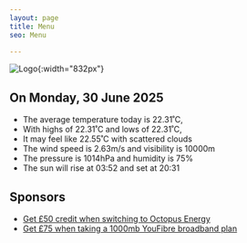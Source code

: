 ```yaml
---
layout: page
title: Menu
seo: Menu

---
```


![Logo](/images/logo.jpg){:width="832px"}

<!-- weather_marker starts -->
## On Monday, 30 June 2025

- The average temperature today is 22.31˚C,
- With highs of 22.31˚C and lows of 22.31˚C,
- It may feel like 22.55˚C with scattered clouds
- The wind speed is 2.63m/s and visibility is 10000m
- The pressure is 1014hPa and humidity is 75%
- The sun will rise at 03:52 and set at 20:31

<!-- weather_marker ends -->

## Sponsors

- [Get £50 credit when switching to Octopus Energy](https://bit.ly/3oD1nnS)
- [Get £75 when taking a 1000mb YouFibre broadband plan](https://aklam.io/91zWhU?)
